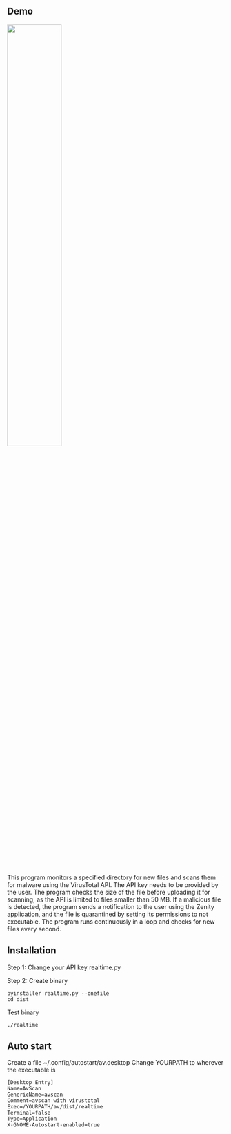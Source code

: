 ## Demo

[<img src="https://img.youtube.com/vi/ipyWj7IY5g8/maxresdefault.jpg" width="50%">](https://youtu.be/ipyWj7IY5g8)

This program monitors a specified directory for new files and scans them for malware using the VirusTotal API. The API key needs to be provided by the user. The program checks the size of the file before uploading it for scanning, as the API is limited to files smaller than 50 MB. If a malicious file is detected, the program sends a notification to the user using the Zenity application, and the file is quarantined by setting its permissions to not executable. The program runs continuously in a loop and checks for new files every second.

## Installation

Step 1: Change your API key realtime.py

Step 2: Create binary
```
pyinstaller realtime.py --onefile
cd dist
```

Test binary
```
./realtime
```

## Auto start

Create a file ~/.config/autostart/av.desktop 
Change YOURPATH to wherever the executable is
```
[Desktop Entry]
Name=AvScan
GenericName=avscan
Comment=avscan with virustotal
Exec=/YOURPATH/av/dist/realtime
Terminal=false
Type=Application
X-GNOME-Autostart-enabled=true
```
